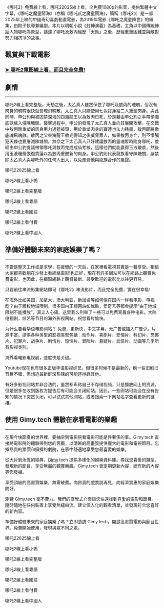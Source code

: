 《哪吒2》免費線上看，哪吒22025線上看，全免費1080p的影音，提供繁體中文字幕，《哪吒之魔童鬧海》（亦稱《哪吒貳之魔童鬧海》，簡稱《哪吒2》）是一部2025年上映的中國奇幻喜劇動畫電影，為2019年電影《哪吒之魔童降世》的續集，由餃子執導兼編劇。本片以明朝小說《封神演義》為基礎，主角以中國傳統神話人物哪吒為原型，講述了哪吒及敖丙經歷「天劫」之後，歷經重重困難並與敵對勢力相抗爭的故事。


## 觀賞與下載電影

### [➤ 哪吒2電影線上看，而且完全免費!](https://www.gimy.tech/2025/03/ne-zha-2-hd-gimy.html)


## 劇情

----------

哪吒2線上看完整版，天劫之後，太乙真人雖然保住了哪吒及敖丙的魂魄，但沒有肉身的魂魄很快就會魂飛魄散，太乙真人只能使用七色寶蓮給二人重塑肉身。與此同時，申公豹與被囚禁深海的四海龍王以為敖丙已死，於是藉由申公豹之手帶領海底妖族入侵陳塘關。襲擊過程中，申公豹發現了太乙真人並向其展開攻擊，在交戰中敖丙剛重塑的肉身用力過猛被毀，用於重塑肉身的寶蓮也法力耗盡，敖丙即將徹底魂飛魄散。敖丙之父東海龍王敖光得知之後威脅眾人，如果敖丙身亡，則不惜觸犯天條也要屠滅陳塘關。無奈之下太乙真人只好建議敖丙的靈魂暫時附身哪吒，並經由申公豹提議帶領哪吒與敖丙完成成仙考核，這樣他們就能贏得玉液瓊漿，然後用玉液瓊漿恢復寶蓮以為敖丙重塑新的肉身。申公豹則代表龍族看守陳塘關，嚴禁除太乙真人與哪吒外的任何人出入，以免走漏他與龍族合作的風聲。

哪吒22025線上看

哪吒2線上看小鴨

哪吒2線上看完整版

哪吒2線上看粵語

哪吒2線上看國語

哪吒2線上看付費

哪吒2線上看中國人

## 準備好體驗未來的家庭娛樂了嗎？

----------

不管是整天工作或是求學，在疲憊的一天后，在家裡看電視其實是一種享受。相信大家都喜歡躺在沙發上看網絡電影!也正好，現在有許多網站可以在網路上觀賞免費電影，也因此，在網際網路上觀賞最新、最受歡迎的電影比以往更容易。

只要前往串流影集網站即可《哪吒2》串流影片，而且完全免費，實在很幸福!

在海外比如美国，加拿大，澳大利亚，新加坡等如何像在国内一样看电影，电视剧？由于版权地域限制，很多国内正规网站如优酷，爱奇艺等都会提示“由于地域限制不能播放”，真让人心痛。这里我么列举了一些可以免费观看各种电影，大陆电视剧，综艺等节目的海外影视网站。祝您看片愉快。

为什么要看华语电影网站？ 免费，更新快，中文字幕，无广告或插入广告少。片源丰富，提供各种类型的影视类型包括：动作片、喜剧片、爱情片、科幻片、恐怖片、犯罪片、战争片、剧情片、惊悚片、冒险片、悬疑片、武侠片、动画等几乎所有影视类别。

海外看电影电视剧，速度快是关键。

Youtube现在也有很多正版华语影视综艺，但很多时候不是最新的，刷一些旧剧旧节目不错，但想追最新鲜滚热辣的可能还得靠其他。

有好多影视网站并非合法的，虽然都声称自己不存储视频，只是播放网上的资源，但是很多在收到版权方提告后有可能会关闭网站。因此，一些网站可能会在没有告知的情况下突然关闭，可以试试其他网站，或者搜索一下网站名字查看更新的链接。

## 使用 Gimy.tech 體驗在家看電影的樂趣

----------

在現今快節奏的世界裡，要抽空到電影院看電影可能是件奢侈的事。Gimy.tech 直接將電影院的體驗帶到您的客廳，以清晰的高畫質提供龐大的電影和電視節目。忘掉昂貴的票價和擁擠的劇院，在家中舒適地享受您最喜愛的娛樂。

從大片到永恆的經典，[Gimy](https://www.gimy.tech).tech 提供多樣化的娛樂資料庫。尋找您喜愛的類型、發現新的節目，享受無盡的觀賞樂趣。Gimy.tech 會定期更新內容，總有新的內容等您發掘。

享受頂級的高畫質娛樂，無需破費。向昂貴的戲票說再見，向經濟實惠的家庭娛樂問好。

瀏覽 Gimy.tech 毫不費力。我們的直覺式介面讓您快速找到喜愛的電影和節目。隨時隨地在任何裝置上享受無縫串流。建立個人化的觀看清單，並發現符合您喜好的新內容。

準備好體驗未來的家庭娛樂了嗎？立即造訪 Gimy.tech，開啟高畫質電影與節目世界。免費開始使用，發現與眾不同之處。


哪吒22025線上看

哪吒2線上看小鴨

哪吒2線上看完整版

哪吒2線上看粵語

哪吒2線上看國語

哪吒2線上看付費

哪吒2線上看中國人
